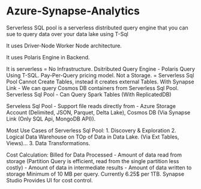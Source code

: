 # Azure-Synapse-Analytics

Serverless SQL pool is a serverless distributed query engine that you can sue to query data over your data lake using T-Sql

It uses Driver-Node Worker Node architecture. 


It uses Polaris Engine in Backend. 

It is serverless = No Infrastructure. 
Dsitributed Query Engine - Polaris
Query Using T-SQL.
Pay-Per-Query pricing model.
Not a Storage. = Serverless Sql Pool Cannot Create Tables, instead it creates external Tables.
With Synapse Link - We can query Cosmos DB containers from Serverless Sql Pool.
Serverless Sql Pool - Can Query Spark Tables (With ReplicatedDB)

Serveless Sql Pool - Support file reads directly from - Azure Storage Account (Delimited, JSON, Parquet, Delta Lake), Cosmos DB (Via Synapse Link (Only SQL Api, MongoDB API)).


Most Use Cases of Serverless Sql Pool:
	1. Discovery & Exploration
	2. Logical Data Warehouse on TOp of Data in Data Lake. (Via Ext Tables, Views)...
	3. Data Transformations.



Cost Calculation:
	Billed for Data Processed
		- Amount of data read from storage (Partition Query is efficient, read from the single partition less costly)
		- Amount of data in intermediate results
		- Amount of data written to storage
	Minimum of 10 MB per query.
	Currently 6.25$ per 1TB.
	Synapse Studio Provides UI for cost control.
